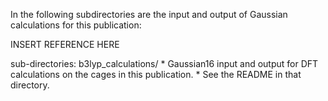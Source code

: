 In the following subdirectories are the input and output of Gaussian calculations for this publication:

INSERT REFERENCE HERE

sub-directories:
b3lyp_calculations/
	* Gaussian16 input and output for DFT calculations on the cages in this publication.
	* See the README in that directory.
